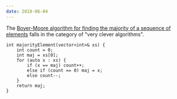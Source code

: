 ```yaml
---
date: 2018-06-04
---
```


The [Boyer-Moore algorithm for finding the majority of a sequence of elements](https://en.wikipedia.org/wiki/Boyer–Moore_majority_vote_algorithm) falls in the category of "very clever algorithms".

    int majorityElement(vector<int>& xs) {
        int count = 0;
        int maj = xs[0];
        for (auto x : xs) {
            if (x == maj) count++;
            else if (count == 0) maj = x;
            else count--;
        }
        return maj;
    }

